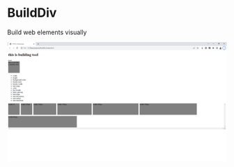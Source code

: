 # BuildDiv
Build web elements visually

![test image 4](https://github.com/meshayp/BuildDiv/blob/main/builddiv.png)
